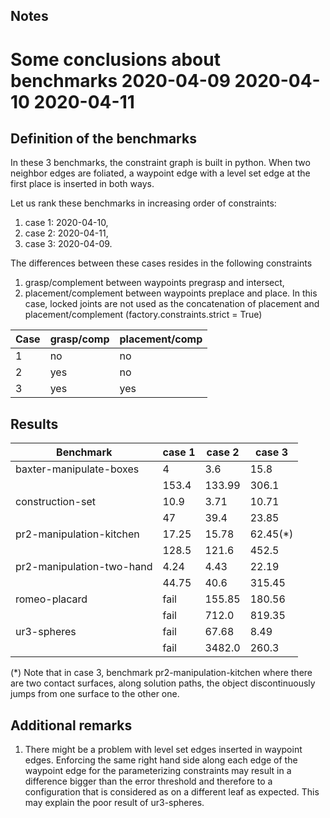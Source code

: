 Notes
-----

# Some conclusions about benchmarks 2020-04-09 2020-04-10 2020-04-11

## Definition of the benchmarks

In these 3 benchmarks, the constraint graph is built in python. When two
neighbor edges are foliated, a waypoint edge with a level set edge at the first
place is inserted in both ways.

Let us rank these benchmarks in increasing order of constraints:
  1. case 1: 2020-04-10,
  2. case 2: 2020-04-11,
  3. case 3: 2020-04-09.

The differences between these cases resides in the following constraints
  1. grasp/complement between waypoints pregrasp and intersect,
  2. placement/complement between waypoints preplace and place. In this case,
     locked joints are not used as the concatenation of placement and
     placement/complement (factory.constraints.strict = True)

| Case | grasp/comp | placement/comp |
| ---- | ---------- | -------------- |
| 1    | no         | no             |
| 2    | yes        | no             |
| 3    | yes        | yes            |

## Results

| Benchmark                 | case 1 | case 2 | case 3  |
| ------------------------- | ------ | ------ | ------- |
| baxter-manipulate-boxes   | 4      | 3.6    | 15.8    |
|                           | 153.4  | 133.99 | 306.1   |
| construction-set          | 10.9   | 3.71   | 10.71   |
|                           | 47     | 39.4   | 23.85   |
| pr2-manipulation-kitchen  | 17.25  | 15.78  | 62.45(*)|
|                           | 128.5  | 121.6  | 452.5   |
| pr2-manipulation-two-hand | 4.24   | 4.43   | 22.19   |
|                           | 44.75  | 40.6   | 315.45  |
| romeo-placard             | fail   | 155.85 | 180.56  |
|                           | fail   | 712.0  | 819.35  |
| ur3-spheres               | fail   | 67.68  | 8.49    |
|                           | fail   | 3482.0 | 260.3   |

(*) Note that in case 3, benchmark pr2-manipulation-kitchen where there are
    two contact surfaces, along solution paths, the object discontinuously jumps
    from one surface to the other one.

## Additional remarks

 1. There might be a problem with level set edges inserted in waypoint edges.
    Enforcing the same right hand side along each edge of the waypoint edge for
    the parameterizing constraints may result in a difference bigger than the
    error threshold and therefore to a configuration that is considered as on
    a different leaf as expected. This may explain the poor result of
    ur3-spheres.
